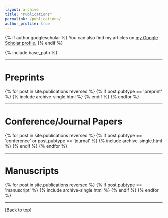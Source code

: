 ```yaml
---
layout: archive
title: "Publications"
permalink: /publications/
author_profile: true
---
```


<span id="top" style="position: absolute; top: 0; opacity: 0;"></span>

<style>
#top {
  top: -100px;
}
</style>

{% if author.googlescholar %}
  You can also find my articles on <u><a href="{{author.googlescholar}}">my Google Scholar profile</a>.</u>
{% endif %}

{% include base_path %}

------

<h1>Preprints</h1>
{% for post in site.publications reversed %}
  {% if post.pubtype == 'preprint' %}
      {% include archive-single.html %}
  {% endif %}
{% endfor %}


------

<h1>Conference/Journal Papers</h1>
{% for post in site.publications reversed %}
  {% if post.pubtype == 'conference' or post.pubtype == 'journal' %}
      {% include archive-single.html %}
  {% endif %}
{% endfor %}

------

<h1>Manuscripts</h1>
{% for post in site.publications reversed %}
  {% if post.pubtype == 'manuscript' %}
      {% include archive-single.html %}
  {% endif %}
{% endfor %}

------


[[Back to top](#top)]
